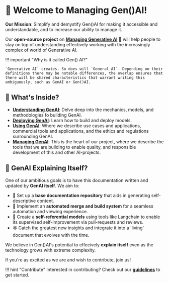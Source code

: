 # 🎉 Welcome to Managing Gen()AI!

**Our Mission**: Simplify and demystify Gen()AI for making it accessible and understandable, and to increase our ability to manage it. 

Our **open-source project** on [**Managing Generative AI**](https://www.managen.ai) 🤖 will help people to stay on top of understanding effectively working with the increasingly complex of world of Generative AI.

!!! important "Why is it called Gen() AI?"

    `Generative AI` creates. So does will `General AI`. Depending on their definitions there may be notable differences, the overlap ensures that there will be shared characteristics that warrant writing this ambiguously, such as GenAI or Gen()AI. 

## 📘 What's Inside?

- [**Understanding GenAI**](./Understanding/index.md): Delve deep into the mechanics, models, and methodologies fo building GenAI.
- [**Deploying GenAI**](./Using/deploying/index.md): Learn how to build and deploy models.
- [**Using GenAI**](./Using/index.md): Where we describe use cases and applications, commercial tools and applications, and the ethics and regulations surrounding GenAI.
- [**Managing GenAI**](./Managen.ai/index.md): This is the heart of our project, where we describe the tools that we are building to enable quality, and responsible development of this and other AI-projects.

## 🚀 GenAI Explaining Itself?

One of our ambitious goals is to have this documentation written and updated by **GenAI itself**. We aim to:

- 📝 Set up a **base documentation repository** that aids in generating self-descriptive content.
- 🔄 Implement an **automated merge and build system** for a seamless automation and viewing experience.
- 🔁 Create a **self-referential models** using tools like Langchain to enable its supervised self-improvement via pull-requests and reviews.
- 🕸️ Catch the greatest new insights and integrate it into a 'living' document that evolves with the time. 

We believe in Gen()AI's potential to effecively **explain itself** even as the technology grows with extreme complexity. 

If you're as excited as we are and wish to contribute, join us!

!!! hint "Contribute"
    Interested in contributing? Check out our [**guidelines**](Managen.ai/contributing.md) to get started.

